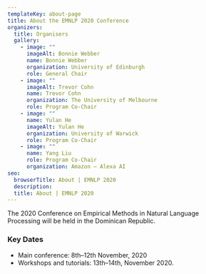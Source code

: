 ```yaml
---
templateKey: about-page
title: About the EMNLP 2020 Conference
organizers:
  title: Organisers
  gallery:
    - image: ""
      imageAlt: Bonnie Webber
      name: Bonnie Webber
      organization: University of Edinburgh
      role: General Chair
    - image: ""
      imageAlt: Trevor Cohn
      name: Trevor Cohn
      organization: The University of Melbourne
      role: Program Co-Chair
    - image: ""
      name: Yulan He
      imageAlt: Yulan He
      organization: University of Warwick
      role: Program Co-Chair
    - image: ""
      name: Yang Liu
      role: Program Co-Chair
      organization: Amazon – Alexa AI
seo:
  browserTitle: About | EMNLP 2020
  description: 
  title: About | EMNLP 2020
---
```

The 2020 Conference on Empirical Methods in Natural Language Processing will be held in the Dominican Republic.

### Key Dates
* Main conference: 8th–12th November, 2020
* Workshops and tutorials: 13th–14th, November 2020.